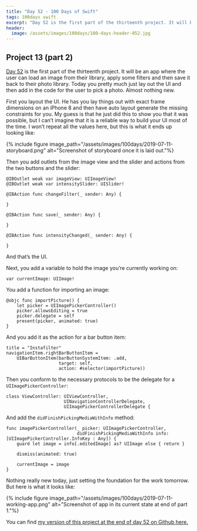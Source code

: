 ```yaml
---
title: "Day 52 - 100 Days of Swift"
tags: 100days swift
excerpt: "Day 52 is the first part of the thirteenth project. It will be an app where the user can load an image from their library, apply some filters and then save it back to their photo library. Today you pretty much just lay out the UI and then add in the code for the user to pick a photo. Almost nothing new."
header:
  image: /assets/images/100days/100-days-header-052.jpg
---
```

## Project 13 (part 2)
[Day 52](https://www.hackingwithswift.com/100/52) is the first part of the thirteenth project. It will be an app where the user can load an image from their library, apply some filters and then save it back to their photo library. Today you pretty much just lay out the UI and then add in the code for the user to pick a photo. Almost nothing new.

First you layout the UI. He has you lay things out with exact frame dimensions on an iPhone 8 and then have auto layout generate the missing constraints for you. My guess is that he just did this to show you that it was possible, but I can’t imagine that it is a reliable way to build your UI most of the time. I won’t repeat all the values here, but this is what it ends up looking like:

{% include figure image_path="/assets/images/100days/2019-07-11-storyboard.png" alt="Screenshot of storyboard once it is laid out."%}

Then you add outlets from the image view and the slider and actions from the two buttons and the slider:
```
@IBOutlet weak var imageView: UIImageView!
@IBOutlet weak var intensitySlider: UISlider!

@IBAction func changeFilter(_ sender: Any) {

}

@IBAction func save(_ sender: Any) {

}

@IBAction func intensityChanged(_ sender: Any) {

}
```

And that’s the UI.

Next, you add a variable to hold the image you’re currently working on:
```
var currentImage: UIImage!
```

You add a function for importing an image:
```
@objc func importPicture() {
    let picker = UIImagePickerController()
    picker.allowsEditing = true
    picker.delegate = self
    present(picker, animated: true)
}
```

And you add it as the action for a bar button item:
```
title = "Instafilter"
navigationItem.rightBarButtonItem =
    UIBarButtonItem(barButtonSystemItem: .add,
                    target: self,
                    action: #selector(importPicture))
```

Then you conform to the necessary protocols to be the delegate for a `UIImagePickerController`:
```
class ViewController: UIViewController,
                      UINavigationControllerDelegate,
                      UIImagePickerControllerDelegate {
```

And add the `didFinishPickingMediaWithInfo` method:
```
func imagePickerController(_ picker: UIImagePickerController,
                           didFinishPickingMediaWithInfo info: [UIImagePickerController.InfoKey : Any]) {
    guard let image = info[.editedImage] as? UIImage else { return }

    dismiss(animated: true)

    currentImage = image
}
```

Nothing really new today, just setting the foundation for the work tomorrow. But here is what it looks like:

{% include figure image_path="/assets/images/100days/2019-07-11-working-app.png" alt="Screenshot of app in its current state at end of part 1."%}

You can find [my version of this project at the end of day 52 on Github here.](https://github.com/dillon-mce/100-days-swift-projects/tree/8f9beac11483b88c91cd2d55081ff66d220cfdb4/Project13)
